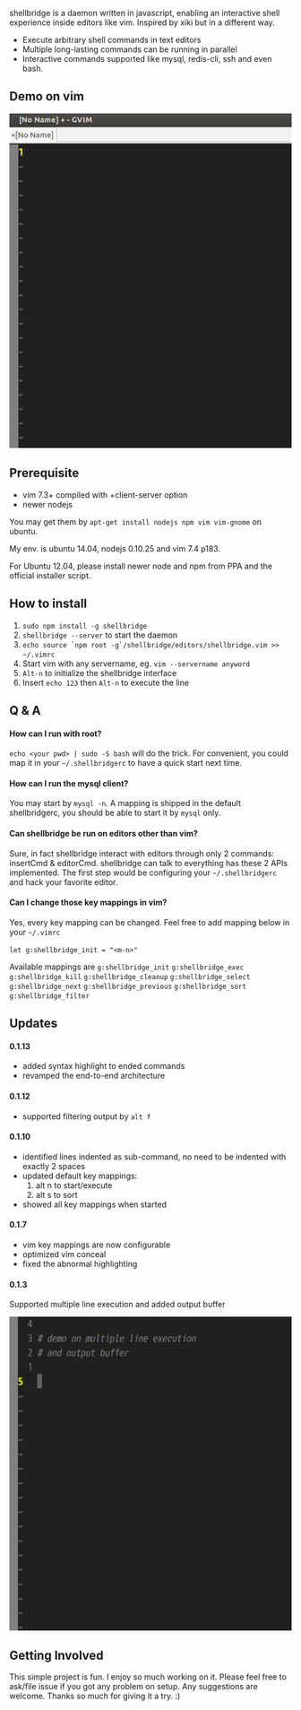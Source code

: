 shellbridge is a daemon written in javascript, enabling an interactive shell experience inside editors like vim. Inspired by xiki but in a different way.

* Execute arbitrary shell commands in text editors
* Multiple long-lasting commands can be running in parallel
* Interactive commands supported like mysql, redis-cli, ssh and even bash.


Demo on vim
-----------

![alt tag](https://raw.githubusercontent.com/lokikl/shellbridge/master/demo/vim-demo.gif)


Prerequisite
------------

* vim 7.3+ compiled with +client-server option
* newer nodejs

You may get them by `apt-get install nodejs npm vim vim-gnome` on ubuntu.

My env. is ubuntu 14.04, nodejs 0.10.25 and vim 7.4 p183.

For Ubuntu 12.04, please install newer node and npm from PPA and the official installer script.


How to install
--------------

1. `sudo npm install -g shellbridge`
2. `shellbridge --server` to start the daemon
3. ``echo source `npm root -g`/shellbridge/editors/shellbridge.vim >> ~/.vimrc``
4. Start vim with any servername, eg. `vim --servername anyword`
5. `Alt-n` to initialize the shellbridge interface
6. Insert `echo 123` then `Alt-n` to execute the line


Q & A
-----

#### How can I run with root?

`echo <your pwd> | sudo -S bash` will do the trick. For convenient, you could map it in your `~/.shellbridgerc` to have a quick start next time.

#### How can I run the mysql client?

You may start by `mysql -n`. A mapping is shipped in the default shellbridgerc, you should be able to start it by `mysql` only.

#### Can shellbridge be run on editors other than vim?

Sure, in fact shellbridge interact with editors through only 2 commands: insertCmd & editorCmd. shellbridge can talk to everything has these 2 APIs implemented. The first step would be configuring your `~/.shellbridgerc` and hack your favorite editor.

#### Can I change those key mappings in vim?

Yes, every key mapping can be changed. Feel free to add mapping below in your `~/.vimrc`

`let g:shellbridge_init = "<m-n>"`

Available mappings are
`g:shellbridge_init`
`g:shellbridge_exec`
`g:shellbridge_kill`
`g:shellbridge_cleanup`
`g:shellbridge_select`
`g:shellbridge_next`
`g:shellbridge_previous`
`g:shellbridge_sort`
`g:shellbridge_filter`



Updates
-------

#### 0.1.13

* added syntax highlight to ended commands
* revamped the end-to-end architecture

#### 0.1.12

* supported filtering output by `alt f`

#### 0.1.10

* identified lines indented as sub-command, no need to be indented with exactly 2 spaces
* updated default key mappings:
  1. alt n to start/execute
  2. alt s to sort
* showed all key mappings when started

#### 0.1.7

* vim key mappings are now configurable
* optimized vim conceal
* fixed the abnormal highlighting


#### 0.1.3

Supported multiple line execution and added output buffer

![alt tag](https://raw.githubusercontent.com/lokikl/shellbridge/master/demo/multiline_output_buffer.gif)


Getting Involved
----------------

This simple project is fun. I enjoy so much working on it. Please feel free to ask/file issue if you got any problem on setup. Any suggestions are welcome. Thanks so much for giving it a try. :)
